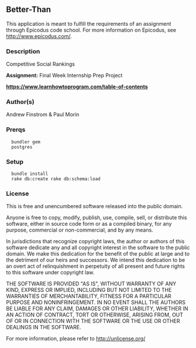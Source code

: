 ## Better-Than ##

This application is meant to fulfill the requirements of an assignment through Epicodus code school. For more information on Epicodus, see <http://www.epicodus.com/>.

### Description ###

Competitive Social Rankings

**Assignment:** Final Week Internship Prep Project

**<https://www.learnhowtoprogram.com/table-of-contents>**

### Author(s) ###

Andrew Finstrom & Paul Morin

### Prerqs ###
```
  bundler gem
  postgres 
```


### Setup ###
```
  bundle install
  rake db:create rake db:schema:load
```

### License ###
This is free and unencumbered software released into the public domain.

Anyone is free to copy, modify, publish, use, compile, sell, or
distribute this software, either in source code form or as a compiled
binary, for any purpose, commercial or non-commercial, and by any
means.

In jurisdictions that recognize copyright laws, the author or authors
of this software dedicate any and all copyright interest in the
software to the public domain. We make this dedication for the benefit
of the public at large and to the detriment of our heirs and
successors. We intend this dedication to be an overt act of
relinquishment in perpetuity of all present and future rights to this
software under copyright law.

THE SOFTWARE IS PROVIDED "AS IS", WITHOUT WARRANTY OF ANY KIND,
EXPRESS OR IMPLIED, INCLUDING BUT NOT LIMITED TO THE WARRANTIES OF
MERCHANTABILITY, FITNESS FOR A PARTICULAR PURPOSE AND NONINFRINGEMENT.
IN NO EVENT SHALL THE AUTHORS BE LIABLE FOR ANY CLAIM, DAMAGES OR
OTHER LIABILITY, WHETHER IN AN ACTION OF CONTRACT, TORT OR OTHERWISE,
ARISING FROM, OUT OF OR IN CONNECTION WITH THE SOFTWARE OR THE USE OR
OTHER DEALINGS IN THE SOFTWARE.

For more information, please refer to <http://unlicense.org/>
